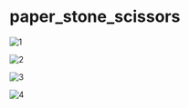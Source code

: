 # paper_stone_scissors

![1](https://user-images.githubusercontent.com/79772379/168286584-c3f197dc-1259-49ea-9d4f-c454386a1e9b.jpg)

![2](https://user-images.githubusercontent.com/79772379/168286629-b587476c-76b5-48c3-b2ab-62f7a93c0582.jpg)

![3](https://user-images.githubusercontent.com/79772379/168286645-1072e3e0-63c5-467b-b900-10dfa5a55fea.jpg)

![4](https://user-images.githubusercontent.com/79772379/168286651-45d85b35-ff30-4db9-8d3c-694a35219668.jpg)
